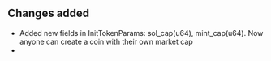 ## Changes added
- Added new fields in InitTokenParams: sol_cap(u64), mint_cap(u64). Now anyone can create a coin with their own market cap
- 
